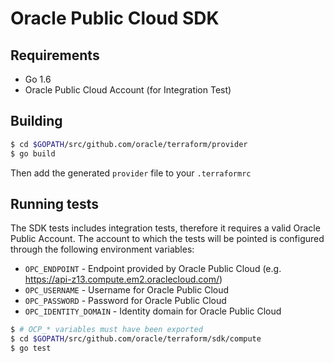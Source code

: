Oracle Public Cloud SDK
=======================

Requirements
------------

* Go 1.6
* Oracle Public Cloud Account (for Integration Test)

Building
--------

```sh
$ cd $GOPATH/src/github.com/oracle/terraform/provider
$ go build
```

Then add the generated `provider` file to your `.terraformrc`

Running tests
-------------

The SDK tests includes integration tests, therefore it requires a valid Oracle Public Account. The account to which the tests will be pointed is configured through the following environment variables:

* `OPC_ENDPOINT` - Endpoint provided by Oracle Public Cloud (e.g. https://api-z13.compute.em2.oraclecloud.com/)
* `OPC_USERNAME` - Username for Oracle Public Cloud
* `OPC_PASSWORD` - Password for Oracle Public Cloud
* `OPC_IDENTITY_DOMAIN` - Identity domain for Oracle Public Cloud

```sh
$ # OCP_* variables must have been exported 
$ cd $GOPATH/src/github.com/oracle/terraform/sdk/compute 
$ go test
```
